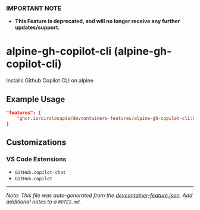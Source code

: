 ### **IMPORTANT NOTE**
- **This Feature is deprecated, and will no longer receive any further updates/support.**

# alpine-gh-copilot-cli (alpine-gh-copilot-cli)

Installs Github Copilot CLI on alpine

## Example Usage

```json
"features": {
    "ghcr.io/cirolosapio/devcontainers-features/alpine-gh-copilot-cli:0": {}
}
```



## Customizations

### VS Code Extensions

- `GitHub.copilot-chat`
- `GitHub.copilot`



---

_Note: This file was auto-generated from the [devcontainer-feature.json](https://github.com/cirolosapio/devcontainers-features/blob/main/src/alpine-gh-copilot-cli/devcontainer-feature.json).  Add additional notes to a `NOTES.md`._
